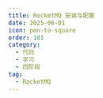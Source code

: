 ```yaml
---
title: RocketMQ 安装与配置
date: 2025-06-01
icon: pen-to-square
order: 101
category:
  - 代码
  - 学习
  - 四阶段
tag:
  - RocketMQ
---
```


<!-- <PDF url="//store.s1r0ko.top/pdf/RocketMQ.pdf" /> -->

<PDF url="//store.s1r0ko.top/pdf/RocketMQ.pdf" />